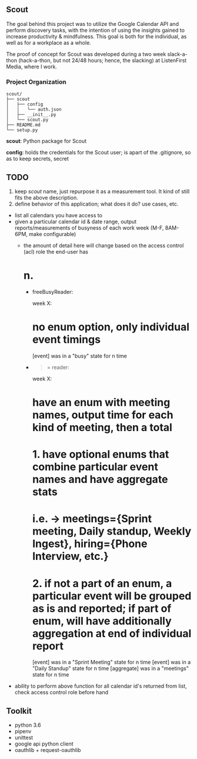 ## Scout

The goal behind this project was to utilize the Google Calendar API and perform discovery tasks, with the intention of using the insights gained to increase productivity & mindfulness. This goal is both for the individual, as well as for a workplace as a whole.

The proof of concept for Scout was developed during a two week slack-a-thon (hack-a-thon, but not 24/48 hours; hence, the slacking) at ListenFirst Media, where I work.

### Project Organization

```
scout/
├── scout
│   ├── config
│   │   └── auth.json
│   ├── __init__.py
│   └── scout.py
├── README.md
└── setup.py
```

**scout**: Python package for Scout

**config**: holds the credentials for the Scout user; is apart of the .gitignore, so as to keep secrets, secret

## TODO

1. keep *scout* name, just repurpose it as a measurement tool. It kind of still fits the above description.
2. define behavior of this application; what does it do? use cases, etc.
  - list all calendars you have access to
  - given a particular calendar id & date range, output reports/measurements of busyness of each work week (M-F, 8AM-6PM, make configurable)
    - the amount of detail here will change based on the access control (acl) role the end-user has

      # n. <access-control-role>
      - freeBusyReader:

        week X:
          # no enum option, only individual event timings
          [event] <id> was in a "busy" state for n time

      - >= reader:

        week X:
          # have an enum with meeting names, output time for each kind of meeting, then a total
          # 1. have optional enums that combine particular event names and have aggregate stats
          # i.e. -> meetings={Sprint meeting, Daily standup, Weekly Ingest}, hiring={Phone Interview, etc.}
          # 2. if not a part of an enum, a particular event will be grouped as is and reported; if part of enum, will have additionally aggregation at end of individual report

          [event] <id> was in a "Sprint Meeting" state for n time
          [event] <id> was in a "Daily Standup" state for n time
          [aggregate] <id> was in a "meetings" state for n time
  - ability to perform above function for all calendar id's returned from list, check access control role before hand

## Toolkit

- python 3.6
- pipenv
- unittest
- google api python client
- oauthlib + request-oauthlib
